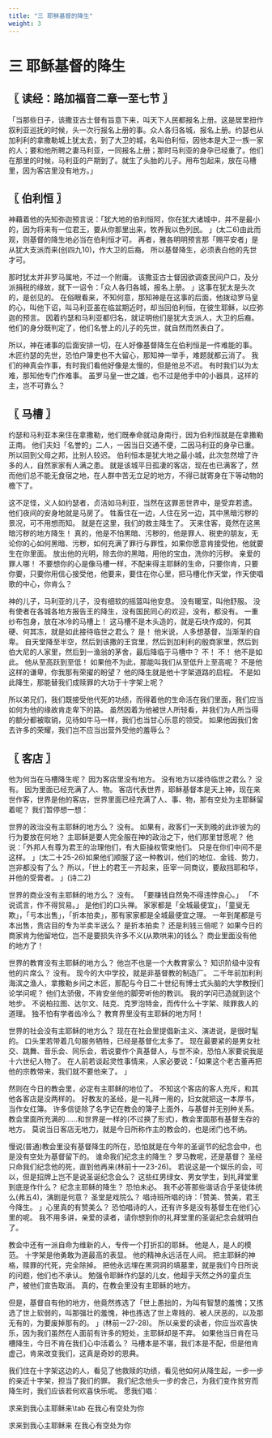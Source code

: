 ```yaml
---
title: "三 耶稣基督的降生"
weight: 3
---
```


# 三 耶稣基督的降生


## 〖 读经：路加福音二章一至七节 〗

「当那些日子，该撒亚古士督有旨意下来，叫天下人民都报名上册。这是居里扭作叙利亚巡抚的时候，头一次行报名上册的事。众人各归各城，报名上册。约瑟也从加利利的拿撒勒城上犹太去，到了大卫的城，名叫伯利恒，因他本是大卫一族一家的人；要和他所聘之妻马利亚，一同报名上册；那时马利亚的身孕已经重了。他们在那里的时候，马利亚的产期到了。就生了头胎的儿子。用布包起来，放在马槽里，因为客店里没有地方。」

## 〖 伯利恒 〗

神藉着他的先知弥迦预言说：「犹大地的伯利恒阿，你在犹大诸城中，并不是最小的，因为将来有一位君王，要从你那里出来，牧养我以色列民。
」(太二6)由此而观，则基督的降生地必当在伯利恒才可。
再者，雅各明明预言那「赐平安者」是从犹大支派而来(创四九10)，作大卫的后裔。
所以基督降生，必须表白他的先世才可。

那时犹太并非罗马属地，不过一个附庸。
该撒亚古士督因欲调查民间户口，及分派捐税的缘故，就下一诏令：「众人各归各城，报名上册。
」这事在犹太是头次的，是创见的。
在俗眼看来，不知何意，那知神是在这事的后面，他拨动罗马皇的心，叫他下诏，叫马利亚虽在临盆期近时，却当回伯利恒，在彼生耶稣，以应弥迦的预言。
因着约瑟和马利亚都归名，就证明他们是犹大支派人，大卫的后裔。
他们的身分既判定了，他们名誉上的儿子的先世，就自然而然表白了。

所以，神在诸事的后面安排一切，在人好像基督降生在伯利恒是一件难能的事。
木匠约瑟的先世，恐怕户簿吏也不大留心，那知神一举手，难题就都云消了。
我们的神真会作事，有时我们看他好像是太慢的，但是他总不迟。
有时我们以为太难，那知他专门作难事。
虽罗马皇一世之雄，也不过是他手中的小器具，这样的主，岂不可靠么？

## 〖 马槽 〗

约瑟和马利亚本来住在拿撒勒，他们既奉命就动身南行，因为伯利恒就是在拿撒勒正南。
他们夫妇「名誉的」二人，一因当日交通不便，二因马利亚的身孕已重。
所以回到父母之邦，比别人较迟。
伯利恒本是犹大地之最小城，此次忽然增了许多的人，自然家家有人满之患。
就是该城平日孤凄的客店，现在也已满客了，然而他们总不能无食宿之地，在人群中苦无立足的地方，不得已就寄身在下等动物的檐下了。

这不足怪，义人如约瑟者，贞洁如马利亚，当然在这罪恶世界中，是受弃若遗。
他们夜间的安身地就是马房了。
牲畜住在一边，人住在另一边，其中黑暗污秽的景况，可不用想而知。
就是在这里，我们的救主降生了。
天来住客，竟然在这黑暗污秽的地方降生！
真的，他是不怕黑暗、污秽的，他是罪人、税吏的朋友，无论你的心如何黑暗、污秽，如何充满了罪行与罪性，如果你愿意肯接受他，他就要生在你里面。
放出他的光明，除去你的黑暗，用他的宝血，洗你的污秽。
亲爱的罪人哪！
不要想你的心是像马槽一样，不配来得主耶稣的生命，只要你肯，只要你要，只要你用信心接受他，他要来，要住在你心里，把马槽化作天堂，作天使唱歌的中心，你肯么？

神的儿子，马利亚的儿子，没有细软的摇篮叫他安息。
没有暖室，叫他舒服。
没有使者在各城各地方报告王的降生，没有国民同心的欢迎，没有，都没有。
一重纱布包身，放在冰冷的马槽上！
这马槽不是木头造的，就是石块作成的，何其硬、何其冻，就是如此接待临世之君么？
是！
他米说，人多想基督，当渐渐的自卑。
自天堂降至半空，然后到该撒的王宫里，然后到加利利的殷商家里，然后到伯大尼的人家里，然后到一渔翁的茅舍，最后降临于马槽中？
不！
不！
他不是如此。
他从至高跃到至低！
如果他不为此，那能叫我们从至低升上至高呢？
不是他这样的谦卑，你我那有荣擢的盼望？
他的降生就是他十字架道路的启程。
不是如此降生，那能替我们成赎罪的大功于十字架上呢？

所以弟兄们，我们既接受他代死的功绩，而得着他的生命活在我们里面，我们应当如何为他的缘故肯走卑下的路。
虽然因着为他被世人所轻看，并我们为人所当得的额分都被取销，见待如牛马一样，我们也当甘心乐意的领受。
如果他因我们舍去许多的荣耀，我们岂不应当出营外受他的羞辱么？

## 〖 客店 〗

他为何当在马槽降生呢？
因为客店里没有地方。
没有地方以接待临世之君么？
没有。
因为里面已经充满了人、物。
客店代表世界，耶稣基督本是天上神，现在来世作客，世界是他的客店，世界里面已经充满了人、事、物，那有空处为主耶稣留着呢？
我们暂停想一想：

世界的政治没有主耶稣的地方么？
没有。
如果有，政客们一天到晚的此诈彼为的行为要放在何地？
主耶稣是要人完全服在神的政治之下，他们那里甘愿呢？
他说：「外邦人有尊为君王的治理他们，有大臣操权管束他们。
只是在你们中间不是这样。
」(太二十25-26)如果他们顺服了这一种教训，他们的地位、金钱、势力，岂非都没有了么？
所以，「世上的君王一齐起来，臣宰一同商议，要敌挡耶和华，并他的受膏者。
」(诗二2)

世界的商业没有主耶稣的地方么？
没有。
「要赚钱自然免不得违悖良心。」
「不说谎言，作不得贸易。」
是他们的口头禅。
家家都是「全城最便宜」，「童叟无欺」，「亏本出售」，「折本拍卖」，那有家家都是全城最便宜之理。
一年到尾都是亏本出售，贵店目的专为半卖半送么？
是折本拍卖？
还是利钱三倍呢？
如果今日的商家肯为他留地位，岂不是要损失许多不义(从欺哄来)的钱么？
商业里面没有他的地方了！

世界的教育没有主耶稣的地方么？
他岂不也是一个大教育家么？
知识阶级中没有他的片席么？
没有。
现今的大中学挍，就是非基督教的制造厂。
二千年前加利利海滨之渔人，拿撒勒乡间之木匠，那配与今日二十世纪有博士式头脑的大学教授们论学问呢？
他们太骄傲，不肯安坐他的脚旁听他的教训。
我的学问已造就到这个地步。
不说柏拉图、达尔文、陆克、克罗泡特金，而传什么十字架、赎罪救人的道理。
独不怕有学者齿冷么？
教育界里没有主耶稣的地方阿！

世界的社会没有主耶稣的地方么？
现在在社会里提倡新主义、演进说，是很时髦的。
口头里若带着几句服务牺牲，已经是基督化太多了。
现在最要紧的是男女社交、跳舞、音乐会、同乐会，若说要作个真基督人，与世不染，恐怕人家要说我是十六世纪人物了。
在人前若谈起灵性事情来，人家必要说：「如果这个老古董再把他的宗教带来，我们就不要他来了。
」

然则在今日的教会里，必定有主耶稣的地位了。
不知这个客店的客人充斥，和其他各客店是没两样的。
好教友的圣经，是一礼拜一用的，妇女就把这一本厚书，当作女红簿。
许多信徒除了名字记在教会的簿子上面外，与基督并无别种关系。
教会里面所充满的……和世界是一样的(不过换了形式)，教会里面那有基督生存的地方。
莫说当日客店无地力，就是今日所称作主的教会的，也是闭门也不纳。

慢说(普通)教会里没有基督降生的所在，恐怕就是在今年的圣诞节的纪念会中，也是没有空处为基督留下的。
谁命我们纪念主的降生？
罗马教呢，还是基督？
圣经只命我们纪念他的死，直到他再来(林前十一23-26)。
若说这是一个娱乐的会，可以，但是招牌上岂不是说圣诞纪念会么？
这些红男绿女、男女学生，到礼拜堂里到底是作什么？
纪念主耶稣的降生？
恐怕未必。
我不必答那些谐话合乎圣徒体统么(弗五4)，演剧是何意？
圣堂是戏院么？
唱诗班所唱的诗：「赞美、赞美，君王今降生。
」心里真的有赞美么？
恐怕唱诗的人，还有许多是没有基督生在他们心里的呢。
我不用多讲，亲爱的读者，请你想到你的礼拜堂里的圣诞纪念会就明白了。

教会中还有一派自命为维新的人，专传一个打折扣的耶稣。
他是人，是人的模范。
十字架是他勇敢为道最高的表显。
他的精神永远活在人间。
把主耶稣的神格，赎罪的代死，完全除掉。
把他永远埋在黑洞洞的填墓里，就是我们今日所说的问题，他们也不承认。
勉强令耶稣作约瑟的儿女，他超乎天然之外的童贞生产，被他们宣告取消。
真的，在教会里没有主耶稣的地方。

但是，基督自有他的地方，他竟然拣选了「世上愚拙的，为叫有智慧的羞愧；又拣选了世上软弱的，叫那强壮的羞愧，神也拣选了世上卑贱的、被人厌恶的，以及那无有的，为要废掉那有的。
」(林前一27-28)。
所以亲爱的读者，你应当欢喜快乐，因为我们虽然在人面前有许多的短处，主耶稣却是不弃。
如果他当日肯在马槽降生，今日不肯在我们心中活着么？
马槽本是不堪，我们本是不配，但是他肯虚己，肯来改变我们，这真是奇妙的恩典。

我们住在十字架这边的人，看见了他救赎的功绩，看见他如何从降生起，一步一步的亲近十字架，担当了我们的罪。
我们纪念他头一步的舍己，为我们变作贫穷而降生时，我们应该若何欢喜快乐呢。
愿我们唱：

求来到我心主耶稣来\tab 在我心有空处为你

求来到我心主耶稣来    在我心有空处为你
